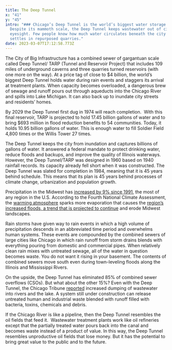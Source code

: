 ```yaml
---
title: The Deep Tunnel
x: "41"
y: "45"
intro: "### Chicago’s Deep Tunnel is the world’s biggest water storage system.
  Despite its mammoth scale, the Deep Tunnel keeps wastewater out of civic
  eyesight. Few people know how much water circulates beneath the city or
  settles in repurposed quarries."
date: 2023-03-07T17:12:58.773Z
---
```

The City of Big Infrastructure has a combined sewer of gargantuan scale called Deep Tunnel/ TARP (Tunnel and Reservoir Project) that includes 109 miles of underground caverns and three quarries turned reservoirs (with one more on the way). At a price tag of close to $4 billion, the world’s biggest Deep Tunnel holds water during rain events and staggers its arrival at treatment plants. When capacity becomes overloaded, a dangerous brew of sewage and runoff pours out through aqueducts into the Chicago River and spills into Lake Michigan. It can also back up to inundate city streets and residents’ homes.



By 2029 the Deep Tunnel first dug in 1974 will reach completion.  With this final reservoir, TARP is projected to hold 17.45 billion gallons of water and to bring $693 million in flood reduction benefits to 54 communities. Today, it holds 10.95 billion gallons of water. This is enough water to fill Soldier Field 4,800 times or the Willis Tower 27 times.



The Deep Tunnel keeps the city from inundation and captures billions of gallons of water. It answered a federal mandate to protect drinking water, reduce floods and backups, and improve the quality of Illinois waterways. However, the Deep Tunnel/TARP was designed in 1960 based on 1940 rainfall records. Its capacity already fell short when it was constructed. The Deep Tunnel was slated for completion in 1984, meaning that it is 45 years behind schedule. This means that its plan is 45 years behind processes of climate change, urbanization and population growth.



Precipitation in the Midwest has [increased by 9% since 1991](https://nca2014.globalchange.gov/report/our-changing-climate/precipitation-change), the most of any region in the U.S. According to the Fourth National Climate Assessment, the [warming atmosphere](https://nca2014.globalchange.gov/report/our-changing-climate/precipitation-change) sparks more evaporation that causes the [region’s increased floods, a trend that is projected to continue](https://nca2014.globalchange.gov/report/our-changing-climate/precipitation-change) and erode Midwest landscapes.



Rain storms have given way to rain events in which a high volume of precipitation descends in an abbreviated time period and overwhelms human systems. These events are compounded by the combined sewers of large cities like Chicago in which rain runoff from storm drains blends with everything pouring from domestic and commercial pipes. When relatively clean rain mixes with untreated sewage, all of the water in question becomes waste. You do not want it rising in your basement. The contents of combined sewers move south even during town-leveling floods along the Illinois and Mississippi Rivers. 



On the upside, the Deep Tunnel has eliminated 85% of combined sewer overflows (CSOs). But what about the other 15%? Even with the Deep Tunnel, the Chicago Tribune [reported](https://www.chicagotribune.com/lifestyles/ct-xpm-2011-03-19-ct-met-0320-deep-tunnel-problems-20110319-story.html) increased dumping of wastewater into rivers and the lake. A system still under construction can release untreated human and industrial waste blended with runoff filled with bacteria, toxins, chemicals and debris.



If the Chicago River is like a pipeline, then the Deep Tunnel resembles the oil fields that feed it.  Wastewater treatment plants work like oil refineries except that the partially treated water pours back into the canal and becomes waste instead of a product of value. In this way, the Deep Tunnel resembles unproductive oil fields that lose money. But it has the potential to bring great value to the public and to the future.